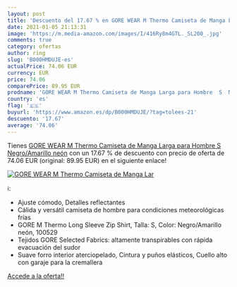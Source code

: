 ```yaml
---
layout: post
title: 'Descuento del 17.67 % en GORE WEAR M Thermo Camiseta de Manga Lar'
date: 2021-01-05 21:13:31
image: 'https://m.media-amazon.com/images/I/416Ry8m4GTL._SL200_.jpg'
comments: true
category: ofertas
author: ring
slug: 'B000HMDUJE-es'
actualPrice: 74.06 EUR
currency: EUR
price: 74.06
comparePrice: 89.95 EUR
prodname: 'GORE WEAR M Thermo Camiseta de Manga Larga para Hombre  S  Negro/Amarillo neón'
country: 'es'
flag: '🇪🇸'
buyurl: 'https://www.amazon.es/dp/B000HMDUJE/?tag=tolees-21'
descuento: '17.67'
average: '74.06'
---
```


Tienes [GORE WEAR M Thermo Camiseta de Manga Larga para Hombre  S  Negro/Amarillo neón](https://www.amazon.es/dp/B000HMDUJE/?tag=tolees-21) con un 17.67 % de descuento con precio de oferta de 74.06 EUR (original: 89.95 EUR) en el siguiente enlace!

[![GORE WEAR M Thermo Camiseta de Manga Lar](https://m.media-amazon.com/images/I/416Ry8m4GTL._SL200_.jpg)](https://www.amazon.es/dp/B000HMDUJE/?tag=tolees-21)

ℹ️:

- Ajuste cómodo, Detalles reflectantes
- Cálida y versátil camiseta de hombre para condiciones meteorológicas frías
- GORE M Thermo Long Sleeve Zip Shirt, Talla: S, Color: Negro/Amarillo neón, 100529
- Tejidos GORE Selected Fabrics: altamente transpirables con rápida evacuación del sudor
- Suave forro interior aterciopelado, Cintura y puños elásticos, Cuello alto con garaje para la cremallera

[Accede a la oferta!!](https://www.amazon.es/dp/B000HMDUJE/?tag=tolees-21)
